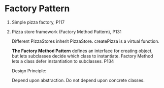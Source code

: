 # Factory Pattern


1. Simple pizza factory, P117

2. Pizza store framework (Factory Method Pattern), P131

    Different PizzaStores inherit PizzaStore. createPizza is a virtual function.

    **The Factory Method Pattern** defines an interface for creating object, but lets subclasses decide which class to instantiate. 
    Factory Method lets a class defer instantiation to subclasses. P134

    Design Principle:

    Depend upon abstraction. Do not depend upon concrete classes.
